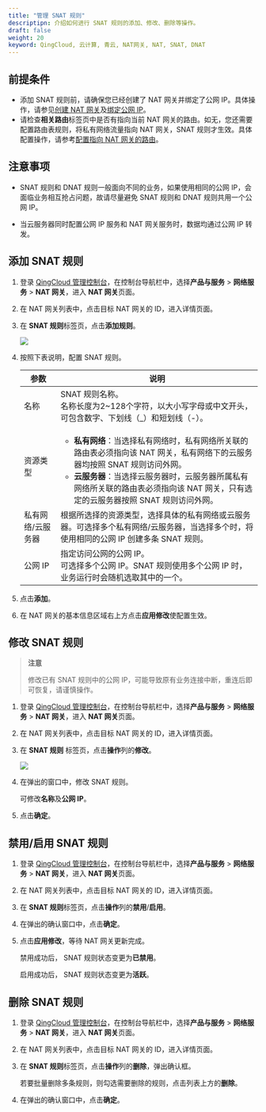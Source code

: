 ```yaml
---
title: "管理 SNAT 规则"
descriptipn: 介绍如何进行 SNAT 规则的添加、修改、删除等操作。
draft: false
weight: 20
keyword: QingCloud, 云计算, 青云, NAT网关, NAT, SNAT, DNAT
---
```


## 前提条件

- 添加 SNAT 规则前，请确保您已经创建了 NAT 网关并绑定了公网 IP。具体操作，请参见[创建 NAT 网关](../../manual/mge_nat/create_nat/)及[绑定公网 IP](../../manual/mge_nat/bind_unbind_eip/)。
- 请检查**相关路由**标签页中是否有指向当前 NAT 网关的路由。如无，您还需要配置路由表规则，将私有网络流量指向 NAT 网关，SNAT 规则才生效。具体配置操作，请参考[配置指向 NAT 网关的路由](../mge_nat/nat_route/)。

## 注意事项

- SNAT 规则和 DNAT 规则一般面向不同的业务，如果使用相同的公网 IP，会面临业务相互抢占问题，故请尽量避免 SNAT 规则和 DNAT 规则共用一个公网 IP。

- 当云服务器同时配置公网 IP 服务和 NAT 网关服务时，数据均通过公网 IP 转发。

##  添加 SNAT 规则

1. 登录 [QingCloud 管理控制台](https://console.qingcloud.com/login)，在控制台导航栏中，选择**产品与服务** > **网络服务** > **NAT 网关**，进入 **NAT 网关**页面。

2. 在 NAT 网关列表中，点击目标 NAT 网关的 ID，进入详情页面。

3. 在 **SNAT 规则**标签页，点击**添加规则**。

   ![](../../_images/create_snat.png)

4. 按照下表说明，配置 SNAT 规则。

   | 参数              | 说明                                                         |
   | ----------------- | ------------------------------------------------------------ |
   | 名称              | SNAT 规则名称。<br>名称长度为2~128个字符，以大小写字母或中文开头， 可包含数字、下划线（_）和短划线（-）。 |
   | 资源类型          | <ul><li>**私有网络**：当选择私有网络时，私有网络所关联的路由表必须指向该 NAT 网关，私有网络下的云服务器均按照 SNAT 规则访问外网。</li><li>**云服务器**：当选择云服务器时，云服务器所属私有网络所关联的路由表必须指向该 NAT 网关，只有选定的云服务器按照 SNAT 规则访问外网。</li></ul> |
   | 私有网络/云服务器 | 根据所选择的资源类型，选择具体的私有网络或云服务器。可选择多个私有网络/云服务器，当选择多个时，将使用相同的公网 IP 创建多条 SNAT 规则。 |
   | 公网 IP           | 指定访问公网的公网 IP。<br/>可选择多个公网 IP。SNAT 规则使用多个公网 IP 时，业务运行时会随机选取其中的一个。 |

4. 点击**添加**。
5. 在 NAT 网关的基本信息区域右上方点击**应用修改**使配置生效。

## 修改 SNAT 规则

> **注意**
>
> 修改已有 SNAT 规则中的公网 IP，可能导致原有业务连接中断，重连后即可恢复，请谨慎操作。

1. 登录 [QingCloud 管理控制台](https://console.qingcloud.com/login)，在控制台导航栏中，选择**产品与服务** > **网络服务** > **NAT 网关**，进入 **NAT 网关**页面。

2. 在 NAT 网关列表中，点击目标 NAT 网关的 ID，进入详情页面。

3. 在 **SNAT 规则** 标签页，点击**操作**列的**修改**。

   ![](../../_images/mdy_snat.png)

4. 在弹出的窗口中，修改 SNAT 规则。

   可修改**名称**及**公网 IP**。

5. 点击**确定**。

## 禁用/启用 SNAT 规则

1. 登录 [QingCloud 管理控制台](https://console.qingcloud.com/login)，在控制台导航栏中，选择**产品与服务** > **网络服务** > **NAT 网关**，进入 **NAT 网关**页面。
2. 在 NAT 网关列表中，点击目标 NAT 网关的 ID，进入详情页面。
3. 在 **SNAT 规则**标签页，点击**操作**列的**禁用**/**启用**。
4. 在弹出的确认窗口中，点击**确定**。

5. 点击**应用修改**，等待 NAT 网关更新完成。

   禁用成功后， SNAT 规则状态变更为**已禁用**。

   启用成功后， SNAT 规则状态变更为**活跃**。

## 删除 SNAT 规则

1. 登录 [QingCloud 管理控制台](https://console.qingcloud.com/login)，在控制台导航栏中，选择**产品与服务** > **网络服务** > **NAT 网关**，进入 **NAT 网关**页面。

2. 在 NAT 网关列表中，点击目标 NAT 网关的 ID，进入详情页面。

3. 在 **SNAT 规则**标签页，点击**操作**列的**删除**，弹出确认框。

   若要批量删除多条规则，则勾选需要删除的规则，点击列表上方的**删除**。

4. 在弹出的确认窗口中，点击**确定**。


